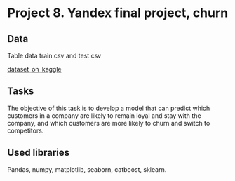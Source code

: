 # Project 8. Yandex final project, churn

## Data

Table data train.csv and test.csv

[dataset_on_kaggle](https://www.kaggle.com/competitions/advanced-dls-spring-2021/data)

## Tasks

The objective of this task is to develop a model that can predict which customers in a company are likely to remain loyal and stay with the company, and which customers are more likely to churn and switch to competitors.

## Used libraries
  
Pandas, numpy, matplotlib, seaborn, catboost, sklearn.
